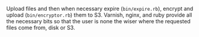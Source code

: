 Upload files and then when necessary expire (`bin/expire.rb`), encrypt and upload (`bin/encryptor.rb`) them to S3. Varnish, nginx, and ruby provide all the necessary bits so that
the user is none the wiser where the requested files come from, disk or S3.
